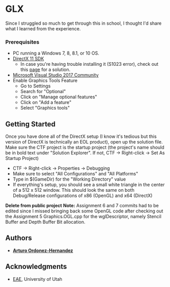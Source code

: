 # GLX

Since I struggled so much to get through this in school, I thought I'd share what I learned from the experience.

### Prerequisites

* PC running a Windows 7, 8, 8.1, or 10 OS.
* [DirectX 11 SDK](https://www.microsoft.com/en-us/download/confirmation.aspx?id=6812)
  * In case you're having trouble installing it (S1023 error), check out this [page](https://support.microsoft.com/en-us/help/2728613/s1023-error-when-you-install-the-directx-sdk-june-2010) for a solution.
* [Microsoft Visual Studio 2017 Community](https://visualstudio.microsoft.com/downloads/)
* Enable Graphics Tools Feature
	* Go to Settings
	* Search for "Optional"
	* Click on "Manage optional features"
	* Click on "Add a feature"
	* Select "Graphics tools"


## Getting Started

Once you have done all of the DirectX setup (I know it's tedious but this version of DirectX is technically an EOL product), open up the solution file. Make sure the CTF project is the startup project (the project's name should be in bold text under "Solution Explorer". If not, CTF -> Right-click -> Set As Startup Project)

* CTF -> Right-click -> Properties -> Debugging
* Make sure to select "All Configurations" and "All Platforms"
* Type in $(GameDir) for the "Working Directory" value
* If everything's setup, you should see a small white triangle in the center of a 512 x 512 window. This should look the same on both Debug/Release configurations of x86 (OpenGL) and x64 (DirectX)

**Delete from public project**
**Note:** Assignment 6 and 7 commits had to be edited since I missed bringing back some OpenGL code after checking out the Assignment 5 Graphics.OGL.cpp for the wglDescriptor, namely Stencil Buffer and Depth Buffer Bit allocation.

## Authors

* **[Arturo Ordonez-Hernandez](https://artorias2718.wordpress.com/)**


## Acknowledgments

* [EAE](https://eae.utah.edu), University of Utah
